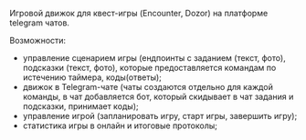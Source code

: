 Игровой движок для квест-игры (Encounter, Dozor) на платформе telegram чатов.

Возможности:
<ul>
<li>управление сценарием игры (ендпоинты с заданием (текст, фото), подсказки (текст, фото), которые предоставляется командам по истечению таймера, коды(ответы);
<li>движок в Telegram-чате (чаты создаются отдельно для каждой команды, в чат добавляется бот, который скидывает в чат задания и подсказки, принимает коды);
<li>управление игрой (запланировать игру, старт игры, завершить игру);
<li>статистика игры в онлайн и итоговые протоколы;
</ul>

